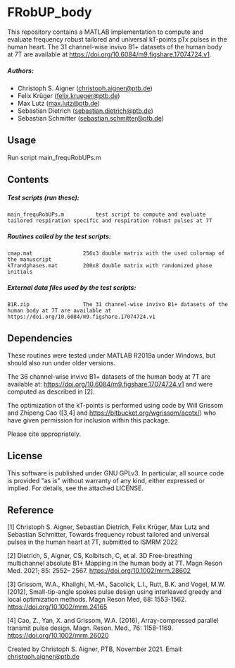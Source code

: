# FRobUP_body
This repository contains a MATLAB implementation to compute and evaluate frequency robust tailored and universal kT-points pTx pulses in the human heart.
The 31 channel-wise invivo B1+ datasets of the human body at 7T are available at https://doi.org/10.6084/m9.figshare.17074724.v1.

##### Authors:
- Christoph S. Aigner  (<christoph.aigner@ptb.de>)
- Felix Krüger  (<felix.krueger@ptb.de>)
- Max Lutz  (<max.lutz@ptb.de>)
- Sebastian Dietrich   (<sebastian.dietrich@ptb.de>)
- Sebastian Schmitter  (<sebastian.schmitter@ptb.de>)

Usage
--------

Run script main_frequRobUPs.m


Contents
--------

##### Test scripts (run these):
    main_frequRobUPs.m          test script to compute and evaluate tailored respiration specific and respiration robust pulses at 7T

##### Routines called by the test scripts:
    cmap.mat                256x3 double matrix with the used colormap of the manuscript
    kTrandphases.mat        200x8 double matrix with randomized phase initials
    
##### External data files used by the test scripts:
    B1R.zip                 The 31 channel-wise invivo B1+ datasets of the human body at 7T are available at https://doi.org/10.6084/m9.figshare.17074724.v1

Dependencies
------------
These routines were tested under MATLAB R2019a under Windows, but should also run under older versions.

The 36 channel-wise invivo B1+ datasets of the human body at 7T are available at: https://doi.org/10.6084/m9.figshare.17074724.v1 and were computed as described in [2].

The optimization of the kT-points is performed using code by Will Grissom and Zhipeng Cao ([3,4] and https://bitbucket.org/wgrissom/acptx/) who have given permission for inclusion within this package. 

Please cite appropriately.

License
-------

This software is published under GNU GPLv3. 
In particular, all source code is provided "as is" without warranty of any kind, either expressed or implied. 
For details, see the attached LICENSE.

Reference
---------

[1] Christoph S. Aigner, Sebastian Dietrich, Felix Krüger, Max Lutz and Sebastian Schmitter, Towards frequency robust tailored and universal pulses in the human heart at 7T, submitted to ISMRM 2022

[2] Dietrich, S, Aigner, CS, Kolbitsch, C, et al. 3D Free-breathing multichannel absolute B1+ Mapping in the human body at 7T. Magn Reson Med. 2021; 85: 2552– 2567. https://doi.org/10.1002/mrm.28602

[3] Grissom, W.A., Khalighi, M.-M., Sacolick, L.I., Rutt, B.K. and Vogel, M.W. (2012), Small-tip-angle spokes pulse design using interleaved greedy and local optimization methods. Magn Reson Med, 68: 1553-1562. https://doi.org/10.1002/mrm.24165

[4] Cao, Z., Yan, X. and Grissom, W.A. (2016), Array-compressed parallel transmit pulse design. Magn. Reson. Med., 76: 1158-1169. https://doi.org/10.1002/mrm.26020

Created by Christoph S. Aigner, PTB, November 2021.
Email: christoph.aigner@ptb.de
